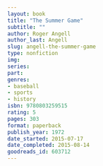 ```yaml
---
layout: book
title: "The Summer Game"
subtitle: ""
author: Roger Angell
author_last: Angell
slug: angell-the-summer-game
type: nonfiction
img: 
series: 
part: 
genres:
- baseball
- sports
- history
isbn: 9780803259515
rating: 5
pages: 303
format: paperback
publish_year: 1972
date_started: 2015-07-17
date_completed: 2015-08-14
goodreads_id: 603712
---
```

